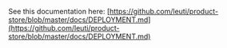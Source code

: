 See this documentation here: [https://github.com/leuti/product-store/blob/master/docs/DEPLOYMENT.md](https://github.com/leuti/product-store/blob/master/docs/DEPLOYMENT.md)

